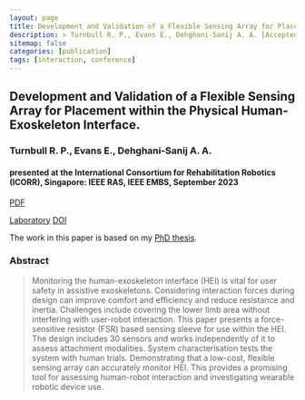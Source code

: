 ```yaml
---
layout: page
title: Development and Validation of a Flexible Sensing Array for Placement within the Physical Human-Exoskeleton Interface.
description: > Turnbull R. P., Evans E., Dehghani-Sanij A. A. [Accepted] 2023
sitemap: false
categories: [publication]
tags: [interaction, conference]
---
```


<h2> Development and Validation of a Flexible Sensing Array for Placement within the Physical Human-Exoskeleton Interface. </h2>

<h3> Turnbull R. P., Evans E., Dehghani-Sanij A. A. </h3>
<h4> presented at the International Consortium for Rehabilitation Robotics (ICORR), Singapore: IEEE RAS, IEEE EMBS, September 2023 </h4> 

<a class="btn btn-outline-primary my-1 mr-1" href="/project/true-rehab/">PDF</a>
<!--<a class="btn btn-outline-primary my-1 mr-1" href="/project/true-rehab/">Project</a>-->
<a class="btn btn-outline-primary my-1 mr-1" href="https://eps.leeds.ac.uk/mechanical-engineering-research-design-robotics-optimisation/doc/healthcare-mechatronics">Laboratory</a>
<a class="btn btn-outline-primary my-1 mr-1" href="/project/true-rehab/">DOI</a>

The work in this paper is based on my [PhD thesis](https://rpturnbull.github.io/publications/thesis/).

 <h3> Abstract </h3>
<blockquote>
 Monitoring the human-exoskeleton interface (HEI) is vital for user safety in assistive exoskeletons. Considering interaction forces during design can improve comfort and efficiency and reduce resistance and inertia. Challenges include covering the lower limb area without interfering with user-robot interaction. This paper presents a force-sensitive resistor (FSR) based sensing sleeve for use within the HEI. The design includes 30 sensors and works independently of it to assess attachment modalities. System characterisation tests the system with human trials. Demonstrating that a low-cost, flexible sensing array can accurately monitor HEI. This provides a promising tool for assessing human-robot interaction and investigating wearable robotic device use.

</blockquote>




